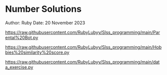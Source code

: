 # Number Solutions
Author: Ruby
Date: 20 November 2023

https://raw.githubusercontent.com/RubyLubyy/Slss_programming/main/Parental%20Bot.py

https://raw.githubusercontent.com/RubyLubyy/Slss_programming/main/Hobbies%20similarity%20score.py

https://raw.githubusercontent.com/RubyLubyy/Slss_programming/main/data_exercise.py